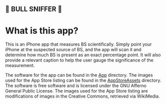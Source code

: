 ## 💩 BULL SNIFFER 💩

# What is this app?

This is an iPhone app that measures BS scientifically. Simply point your iPhone at the suspected source of BS, and the app will scan it and determine how much BS is present as an exact percentage point. It will also provide a relevant caption to help the user gauge the significance of the measurement.

The software for the app can be found in the [App](./App/) directory. The images used for the App Store listing can be found in the [AppStoreAssets](./AppStoreAssets/) directory. The software is free software and is licensed under the GNU Afferno General Public License. The images used for the App Store listing are modifications of images in the Creative Commons, retrieved via WikiMedia.
